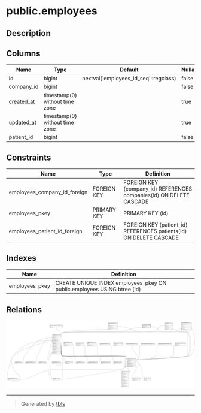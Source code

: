 # public.employees

## Description

## Columns

| Name       | Type                           | Default                               | Nullable | Parents                                 |
| ---------- | ------------------------------ | ------------------------------------- | -------- | --------------------------------------- |
| id         | bigint                         | nextval('employees_id_seq'::regclass) | false    |                                         |
| company_id | bigint                         |                                       | false    | [public.companies](public.companies.md) |
| created_at | timestamp(0) without time zone |                                       | true     |                                         |
| updated_at | timestamp(0) without time zone |                                       | true     |                                         |
| patient_id | bigint                         |                                       | false    | [public.patients](public.patients.md)   |

## Constraints

| Name                         | Type        | Definition                                                          |
| ---------------------------- | ----------- | ------------------------------------------------------------------- |
| employees_company_id_foreign | FOREIGN KEY | FOREIGN KEY (company_id) REFERENCES companies(id) ON DELETE CASCADE |
| employees_pkey               | PRIMARY KEY | PRIMARY KEY (id)                                                    |
| employees_patient_id_foreign | FOREIGN KEY | FOREIGN KEY (patient_id) REFERENCES patients(id) ON DELETE CASCADE  |

## Indexes

| Name           | Definition                                                              |
| -------------- | ----------------------------------------------------------------------- |
| employees_pkey | CREATE UNIQUE INDEX employees_pkey ON public.employees USING btree (id) |

## Relations

![er](public.employees.svg)

---

> Generated by [tbls](https://github.com/k1LoW/tbls)
